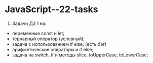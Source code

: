 # JavaScript--22-tasks

1. Задачи ДЗ 1 на:

- переменные const и let;
- тернарный оператор (условный);
- задача с использованием if else; (есть баг)
- арифметические операторы и if else;
- задача на switch, if и методы slice, toUpperCase, toLowerCase;

